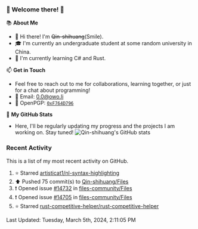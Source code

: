### 🌟 Welcome there! 🌟

📚 **About Me**
- 👋 Hi there! I'm ~~Qin-shihuang~~(Smile).
- 🎓 I'm currently an undergraduate student at some random university in China.
- 🌱 I'm currently learning C# and Rust.

📫 **Get in Touch**
- Feel free to reach out to me for collaborations, learning together, or just for a chat about programming!
- 📩 Email: 0.0@owo.li
- 🔑 OpenPGP: [`0xF764D796`](https://keys.openpgp.org/vks/v1/by-fingerprint/99D5AF94A1585E16E14895EFBF6C0BF4F764D796)


📝 **My GitHub Stats**
- Here, I'll be regularly updating my progress and the projects I am working on. Stay tuned!
![Qin-shihuang's GitHub stats](https://github-readme-stats.vercel.app/api?username=Qin-shihuang&show_icons=true)

### Recent Activity

This is a list of my most recent activity on GitHub.

<!--RECENT_ACTIVITY:start-->
1. ⭐ Starred [artisticat1/nl-syntax-highlighting](https://github.com/artisticat1/nl-syntax-highlighting)<br>
2. ⬆️ Pushed 75 commit(s) to [Qin-shihuang/Files](https://github.com/Qin-shihuang/Files)<br>
3. ❗️ Opened issue [#14732](https://github.com/files-community/Files/issues/14732) in [files-community/Files](https://github.com/files-community/Files)<br>
4. ❗️ Opened issue [#14705](https://github.com/files-community/Files/issues/14705) in [files-community/Files](https://github.com/files-community/Files)<br>
5. ⭐ Starred [rust-competitive-helper/rust-competitive-helper](https://github.com/rust-competitive-helper/rust-competitive-helper)<br>
<!--RECENT_ACTIVITY:end-->

<!--RECENT_ACTIVITY:last_update-->
Last Updated: Tuesday, March 5th, 2024, 2:11:05 PM
<!--RECENT_ACTIVITY:last_update_end-->
